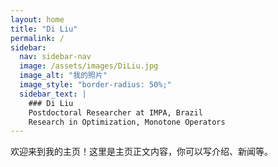 ```yaml
---
layout: home
title: "Di Liu"
permalink: /
sidebar:
  nav: sidebar-nav
  image: /assets/images/DiLiu.jpg
  image_alt: "我的照片"
  image_style: "border-radius: 50%;"
  sidebar_text: |
    ### Di Liu  
    Postdoctoral Researcher at IMPA, Brazil  
    Research in Optimization, Monotone Operators  
---
```


欢迎来到我的主页！这里是主页正文内容，你可以写介绍、新闻等。
